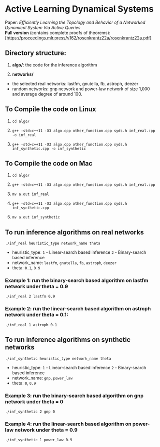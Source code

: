 # Active Learning Dynamical Systems

Paper: *Efficiently Learning the Topology and Behavior of a Networked Dynamical System Via Active Queries*
<br/>
**Full version** (contains complete proofs of theorems): [https://proceedings.mlr.press/v162/rosenkrantz22a/rosenkrantz22a.pdf]


## Directory structure:

1. **algo/**: the code for the inference algorithm

2. **networks/**
- the selected real networks: lastfm, gnutella, fb, astroph, deezer
- random networks: gnp network and power-law network of size 1,000 and average degree of around 100. 

## To Compile the code on Linux   

1. `cd algo/`

2. `g++ -std=c++11 -O3 algo.cpp other_function.cpp syds.h inf_real.cpp -o inf_real`

3. `g++ -std=c++11 -O3 algo.cpp other_function.cpp syds.h inf_synthetic.cpp -o inf_synthetic`


## To Compile the code on Mac  

1. `cd algo/`

2. `g++ -std=c++11 -O3 algo.cpp other_function.cpp syds.h inf_real.cpp`

3. `mv a.out inf_real`

4. `g++ -std=c++11 -O3 algo.cpp other_function.cpp syds.h inf_synthetic.cpp`

5. `mv a.out inf_synthetic`


## To run inference algorithms on real networks 

`./inf_real heuristic_type network_name theta`

- heuristic_type: `1` - Linear-search based inference `2` - Binary-search based inference 
- network_name: `lastfm`, `gnutella`, `fb`, `astroph`, `deezer`
- theta: `0.1`, `0.9`

### Example 1: run the binary-search based algorithm on lastfm network under theta = 0.9

`./inf_real 2 lastfm 0.9`

### Example 2: run the linear-search based algorithm on astroph network under theta = 0.1:

`./inf_real 1 astroph 0.1`


## To run inference algorithms on synthetic networks 

`./inf_synthetic heuristic_type network_name theta`

- heuristic_type: `1` - Linear-search based inference `2` - Binary-search based inference 
- network_name: `gnp`, `power_law`
- theta: `0`, `0.9`

### Example 3: run the binary-search based algorithm on gnp network under theta = 0

`./inf_synthetic 2 gnp 0`

### Example 4: run the linear-search based algorithm on power-law network under theta = 0.9

`./inf_synthetic 1 power_law 0.9`
